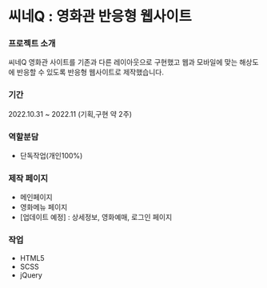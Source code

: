 # 씨네Q : 영화관 반응형 웹사이트

### 프로젝트 소개
씨네Q 영화관 사이트를 기존과 다른 레이아웃으로 구현했고 웹과 모바일에 맞는 해상도에 반응할 수 있도록 반응형 웹사이트로 제작했습니다. 

### 기간
2022.10.31 ~ 2022.11 (기획,구현 약 2주)

### 역할분담
- 단독작업(개인100%)

### 제작 페이지
- 메인페이지
- 영화메뉴 페이지
- [업데이트 예정] : 상세정보, 영화예매, 로그인 페이지

### 작업
- HTML5
- SCSS
- jQuery
